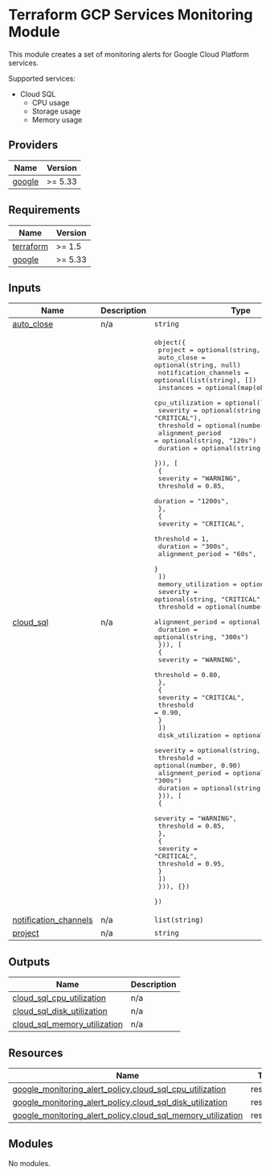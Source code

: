 # Terraform GCP Services Monitoring Module

This module creates a set of monitoring alerts for Google Cloud Platform services.

Supported services:

- Cloud SQL
  - CPU usage
  - Storage usage
  - Memory usage

<!-- BEGIN_TF_DOCS -->
## Providers

| Name | Version |
|------|---------|
| <a name="provider_google"></a> [google](#provider\_google) | >= 5.33 |

## Requirements

| Name | Version |
|------|---------|
| <a name="requirement_terraform"></a> [terraform](#requirement\_terraform) | >= 1.5 |
| <a name="requirement_google"></a> [google](#requirement\_google) | >= 5.33 |

## Inputs

| Name | Description | Type | Default | Required |
|------|-------------|------|---------|:--------:|
| <a name="input_auto_close"></a> [auto\_close](#input\_auto\_close) | n/a | `string` | `"86400s"` | no |
| <a name="input_cloud_sql"></a> [cloud\_sql](#input\_cloud\_sql) | n/a | <pre>object({<br>    project               = optional(string, null)<br>    auto_close            = optional(string, null)<br>    notification_channels = optional(list(string), [])<br>    instances = optional(map(object({<br>      cpu_utilization = optional(list(object({<br>        severity         = optional(string, "CRITICAL"),<br>        threshold        = optional(number, 0.90)<br>        alignment_period = optional(string, "120s")<br>        duration         = optional(string, "300s")<br>        })), [<br>        {<br>          severity  = "WARNING",<br>          threshold = 0.85,<br>          duration  = "1200s",<br>        },<br>        {<br>          severity  = "CRITICAL",<br>          threshold = 1,<br>          duration  = "300s",<br>          alignment_period = "60s",<br>        }<br>      ])<br>      memory_utilization = optional(list(object({<br>        severity         = optional(string, "CRITICAL"),<br>        threshold        = optional(number, 0.90)<br>        alignment_period = optional(string, "300s")<br>        duration         = optional(string, "300s")<br>        })), [<br>        {<br>          severity  = "WARNING",<br>          threshold = 0.80,<br>        },<br>        {<br>          severity  = "CRITICAL",<br>          threshold = 0.90,<br>        }<br>      ])<br>      disk_utilization = optional(list(object({<br>        severity         = optional(string, "CRITICAL"),<br>        threshold        = optional(number, 0.90)<br>        alignment_period = optional(string, "300s")<br>        duration         = optional(string, "600s")<br>        })), [<br>        {<br>          severity  = "WARNING",<br>          threshold = 0.85,<br>        },<br>        {<br>          severity  = "CRITICAL",<br>          threshold = 0.95,          <br>        }<br>      ])<br>    })), {})<br>  })</pre> | n/a | yes |
| <a name="input_notification_channels"></a> [notification\_channels](#input\_notification\_channels) | n/a | `list(string)` | `[]` | no |
| <a name="input_project"></a> [project](#input\_project) | n/a | `string` | `null` | no |

## Outputs

| Name | Description |
|------|-------------|
| <a name="output_cloud_sql_cpu_utilization"></a> [cloud\_sql\_cpu\_utilization](#output\_cloud\_sql\_cpu\_utilization) | n/a |
| <a name="output_cloud_sql_disk_utilization"></a> [cloud\_sql\_disk\_utilization](#output\_cloud\_sql\_disk\_utilization) | n/a |
| <a name="output_cloud_sql_memory_utilization"></a> [cloud\_sql\_memory\_utilization](#output\_cloud\_sql\_memory\_utilization) | n/a |

## Resources

| Name | Type |
|------|------|
| [google_monitoring_alert_policy.cloud_sql_cpu_utilization](https://registry.terraform.io/providers/hashicorp/google/latest/docs/resources/monitoring_alert_policy) | resource |
| [google_monitoring_alert_policy.cloud_sql_disk_utilization](https://registry.terraform.io/providers/hashicorp/google/latest/docs/resources/monitoring_alert_policy) | resource |
| [google_monitoring_alert_policy.cloud_sql_memory_utilization](https://registry.terraform.io/providers/hashicorp/google/latest/docs/resources/monitoring_alert_policy) | resource |

## Modules

No modules.


<!-- END_TF_DOCS -->
